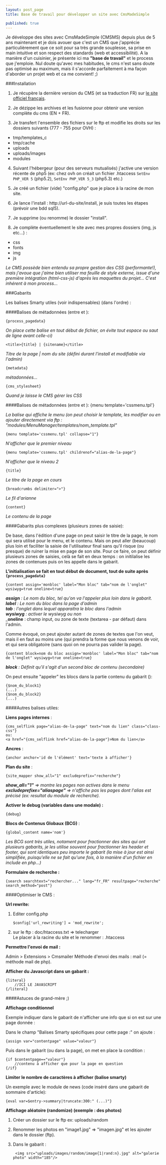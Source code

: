 ```yaml
---
layout: post_page
title: Base de travail pour développer un site avec CmsMadeSimple

published: true
---
```


Je développe des sites avec CmsMadeSimple (CMSMS) depuis plus de 5 ans maintenant et je dois avouer que c'est un CMS que j'apprécie particulièrement que ce soit pour sa très grande souplesse, sa prise en main intuitive et son respect des standards (web et accessibilité). A la manière d'un cuisinier, je présente ici ma __"base de travail"__ et le process que j'emploie. Nul doute qu'avec mes habitudes, le cms n'est sans doute pas optimisé au maximum, mais il s'accorde parfaitement à ma façon d'aborder un projet web et ca me convient! ;)

###Installation

1. Je récupère la dernière version du CMS (et sa traduction FR) sur [le site officiel français](http://www.cmsmadesimple.fr/telecharger-cms).

2. Je dézippe les archives et les fusionne pour obtenir une version complète du cms (EN + FR).

3. Je transfert l'ensemble des fichiers sur le ftp et modifie les droits sur les dossiers suivants (777 - 755 pour OVH) : 

* tmp/templates_c
* tmp/cache
* uploads
* uploads/images
* modules

4. Suivant l'hébergeur (pour des serveurs mutualisés) j'active une version récente de php5 (ex: chez ovh on créait un fichier .htaccess `SetEnv PHP_VER 5` (php5.2), `SetEnv PHP_VER 5_3` (php5.3) etc.)

4. Je créé un fichier (vide) "config.php" que je place à la racine de mon site.

5. Je lance l'install : http://url-du-site/install, je suis toutes les étapes (prévoir une bdd sql5).

6. Je supprime (ou renomme) le dossier "install".

7. Je complète éventuellement le site avec mes propres dossiers (img, js etc...) :

* css
* fonts
* img
* js

_Le CMS possède bien entendu sa propre gestion des CSS (performante!), mais j'avoue que j'aime bien utiliser ma feuille de style externe, issue d'une première intégration (html-css-js) d'après les maquettes du projet... C'est inhérent à mon process..._

###Gabarits

Les balises Smarty utiles (voir indispensables) (dans l'ordre) :

####Balises de métadonnées (entre <head> et </head>):

    {process_pagedata}
    
_On place cette balise en tout début de fichier, on évite tout espace ou saut de ligne avant celle-ci)_

    <title>{title} | {sitename}</title>
    
_Titre de la page | nom du site (défini durant l'install et modifiable via l'admin)_

    {metadata}

_métadonnées..._

    {cms_stylesheet}
    
_Quand je laisse le CMS gérer les CSS_

####Balises de métadonnées (entre <body> et </body>):
    {menu template='cssmenu.tpl'}
    
_La balise qui affiche le menu (on peut choisir le template, les modifier ou en ajouter directement via ftp : "modules/MenuManager/templates/nom_template.tpl"_

    {menu template='cssmenu.tpl' collapse="1"}
    
_N'afficher que le premier niveau_

    {menu template='cssmenu.tpl' childrenof="alias-de-la-page"}
    
_N'afficher que le niveau 2_

    {title}
    
_Le titre de la page en cours_
    
    {breadcrumbs delimiter=">"}
    
_Le fil d'arianne_

    {content}
    
_Le contenu de la page_

####Gabarits plus complexes (plusieurs zones de saisie):

De base, dans l'édition d'une page on peut saisir le titre de la page, le nom qui sera utilisé pour le menu, et le contenu. Mais on peut aller (beaucoup) plus loin et faciliter la saisie de l'utilisateur final sans qu'il risque (ou presque) de ruiner la mise en page de son site. Pour ce faire, on peut définir plusieurs zones de saisies, celà se fait en deux temps : on initilalise les zones de contenues puis on les appelle dans le gabarit.

**L'initialisation se fait en tout début de document, tout de suite après `{process_pagedata}`**

    {content assign='monbloc' label="Mon bloc" tab="nom de l'onglet" wysiwyg=true oneline=true}
    
_**assign** : Le nom du bloc, tel qu'on va l'appeler plus loin dans le gabarit._  
_**label** : Le nom du bloc dans la page d'admin_  
_**tab** : l'onglet dans lequel apparaitra le bloc dans l'admin_  
_**wysiwyg** : activer le wysiwyg ou non_  
_**oneline** : champ input, ou zone de texte (textarea - par défaut) dans l'admin.

Comme évoqué, on peut ajouter autant de zones de textes que l'on veut, mais il en faut au moins une (qui prendra la forme que nous venons de voir, et qui sera obligatoire (sans quoi on ne pourra pas valider la page).

    {content block=nom du bloc assign='monbloc' label="Mon bloc" tab="nom de l'onglet" wysiwyg=true oneline=true}
    
_**block** : Définit qu'il s'agit d'un second bloc de contenu (secondaire)_

On peut ensuite "appeler" les blocs dans la partie contenu du gabarit (<body></body>):

    {$nom_du_block1}
    (...)
    {$nom_du_block2}
    (...)

####Autres balises utiles:

**Liens pages internes** :

    {cms_selflink page="alias-de-la-page" text="nom du lien" class="class-css"}
    ou:
    <a href="{cms_selflink href="alias-de-la-page"}>Nom du lien</a>

**Ancres** :

    {anchor anchor='id de l'élément' text='texte à afficher'}
    
**Plan du site** :

    {site_mapper show_all="1" excludeprefix="recherche"}
    
_**show_all="1"** => montre les pages non actives dans le menu_  
_**excludeprefixe="aliaspage"** => n'affiche pas les pages dont l'alias est précisé (ex: resultat du module de recherche)._ 

**Activer le debug (variables dans une modale) :**

    {debug}

**Blocs de Contenus Globaux (BCG)** :

    {global_content name='nom'}
    
_Les BCG sont très utiles, notament pour fractionner des sites qui ont plusieurs gabarits, je les utilise souvent pour fractionner les header et footer, qui sont identiques peu importe le gabarit (la mise à jour est ainsi simplifiée, puisqu'elle ne se fait qu'une fois, à la manière d'un fichier en include en php...)_


**Formulaire de recherche :**

    {search searchtext="rechercher..." lang="fr_FR" resultpage="recherche" search_method="post"}

    
####Optimiser le CMS :

**Url rewrite:**

1. Editer config.php

    `$config['url_rewriting'] = 'mod_rewrite';`
    
    
2. sur le ftp : doc/htaccess.txt => telecharger  
Le placer à la racine du site et le renommer : .htaccess

**Permettre l'envoi de mail :**

Admin > Extensions > Cmsmailer
Méthode d'envoi des mails : mail (= méthode mail de php).

**Afficher du Javascript dans un gabarit :**

	{literal}	
        //ICI LE JAVASCRIPT
	{/literal}

####Astuces de grand-mère ;) 

**Affichage conditionnel**

Exemple indiquer dans le gabarit de n'afficher une info que si on est sur une page donnée :

Dans le champ "Balises Smarty spécifiques pour cette page :" on ajoute :

    {assign var="contentpage" value="valeur"}
    
Puis dans le gabarit (ou dans la page), on met en place la condition :

    {if $contentpage=="valeur"}
        //contenu à afficher que pour la page en question		
    {/if}

**Limiter le nombre de caractères à afficher (balise smarty)**

Un exemple avec le module de news (code inséré dans une gabarit de sommaire d'article):

    {eval var=$entry->summary|truncate:300:" (...)"}
    
**Affichage aléatoire (randomize) (exemple : des photos)**

1. Créer un dossier sur le ftp ex: uploads/random
		
2. Renommer les photos en "image1.jpg" => "imagen.jpg" et les ajouter dans le dossier (ftp).
		
3. Dans le gabarit :
		
        <img src="uploads/images/random/image{1|rand:n}.jpg" alt="galerie photo" width="185"/>   

    
